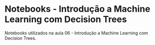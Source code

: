 # Notebooks - Introdução a Machine Learning com Decision Trees
Notebooks utilizados na aula 06 - Introdução a Machine Learning com Decision Trees.
